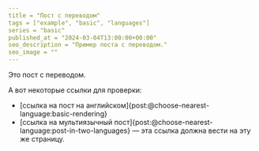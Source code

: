 ```yaml
---
title = "Пост с переводом"
tags = ["example", "basic", "languages"]
series = "basic"
published_at = "2024-03-04T13:00:00+00:00"
seo_description = "Пример поста с переводом."
seo_image = ""
---
```


Это пост с переводом.

А вот некоторые ссылки для проверки:

- [ссылка на пост на английском]{post:@choose-nearest-language:basic-rendering}
- [ссылка на мультиязычный пост]{post:@choose-nearest-language:post-in-two-languages} — эта ссылка должна вести на эту же страницу.
